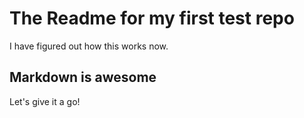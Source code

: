 # The Readme for my first test repo

I have figured out how this works now.

## Markdown is awesome

Let's give it a go!
